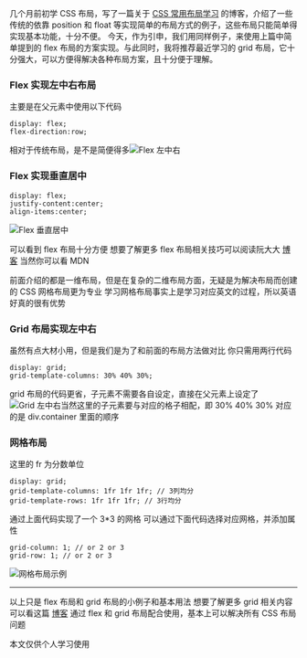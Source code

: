 几个月前初学 CSS 布局，写了一篇关于 [CSS 常用布局学习](https://www.jianshu.com/p/59c9477816b8) 的博客，介绍了一些传统的依靠 position 和 float 等实现简单的布局方式的例子，这些布局只能简单得实现基本功能，十分不便。
今天，作为引申，我们用同样例子，来使用上篇中简单提到的 flex 布局的方案实现。与此同时，我将推荐最近学习的 grid 布局，它十分强大，可以方便得解决各种布局方案，且十分便于理解。

### Flex 实现左中右布局

主要是在父元素中使用以下代码

```
display: flex;
flex-direction:row;
```

相对于传统布局，是不是简便得多![Flex 左中右](https://upload-images.jianshu.io/upload_images/7094266-f0d2834c90f115a9.png?imageMogr2/auto-orient/strip%7CimageView2/2/w/1240)

### Flex 实现垂直居中

```
display: flex;
justify-content:center;
align-items:center;
```

![Flex 垂直居中](https://upload-images.jianshu.io/upload_images/7094266-42ece01a2af28519.png?imageMogr2/auto-orient/strip%7CimageView2/2/w/1240)

可以看到 flex 布局十分方便
想要了解更多 flex 布局相关技巧可以阅读阮大大 [博客](http://www.ruanyifeng.com/blog/2015/07/flex-examples.html) 当然你可以看 MDN

前面介绍的都是一维布局，但是在复杂的二维布局方面，无疑是为解决布局而创建的 CSS 网格布局更为专业
学习网格布局事实上是学习对应英文的过程，所以英语好真的很有优势

### Grid 布局实现左中右

虽然有点大材小用，但是我们是为了和前面的布局方法做对比
你只需用两行代码

```
display: grid;
grid-template-columns: 30% 40% 30%;
```

grid 布局的代码更省，子元素不需要各自设定，直接在父元素上设定了![Grid 左中右](https://upload-images.jianshu.io/upload_images/7094266-beb5abb9ff73f97d.png?imageMogr2/auto-orient/strip%7CimageView2/2/w/1240)当然这里的子元素要与对应的格子相配，即 30% 40% 30% 对应的是 div.container 里面的顺序

### 网格布局

这里的 fr 为分数单位

```
display: grid;
grid-template-columns: 1fr 1fr 1fr; // 3列均分
grid-template-rows: 1fr 1fr 1fr; // 3行均分
```

通过上面代码实现了一个 3\*3 的网格
可以通过下面代码选择对应网格，并添加属性

```
grid-column: 1; // or 2 or 3
grid-row: 1; // or 2 or 3
```

![网格布局示例](https://upload-images.jianshu.io/upload_images/7094266-fe08051eb5cf5c1d.png?imageMogr2/auto-orient/strip%7CimageView2/2/w/1240)

---

以上只是 flex 布局和 grid 布局的小例子和基本用法
想要了解更多 grid 相关内容可以看这篇 [博客](https://www.jianshu.com/p/d183265a8dad)
通过 flex 和 grid 布局配合使用，基本上可以解决所有 CSS 布局问题

本文仅供个人学习使用
